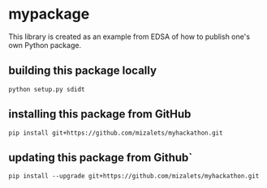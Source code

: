 # mypackage
This library is created as an example from EDSA of  how to publish one's own Python package.

## building this package locally
`python setup.py sdidt`

## installing this package from GitHub
`pip install git+https://github.com/mizalets/myhackathon.git`

## updating this package from Github`
`pip install --upgrade git+https://github.com/mizalets/myhackathon.git`
